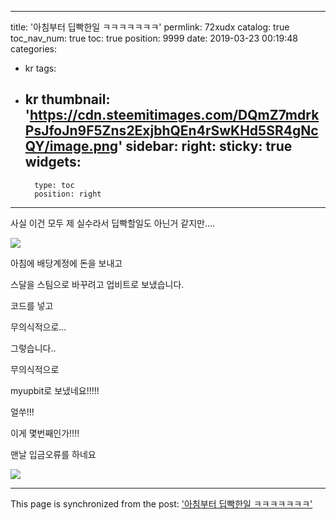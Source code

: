 
---
title: '아침부터 딥빡한일 ㅋㅋㅋㅋㅋㅋㅋ'
permlink: 72xudx
catalog: true
toc_nav_num: true
toc: true
position: 9999
date: 2019-03-23 00:19:48
categories:
- kr
tags:
- kr
thumbnail: 'https://cdn.steemitimages.com/DQmZ7mdrkPsJfoJn9F5Zns2ExjbhQEn4rSwKHd5SR4gNcQY/image.png'
sidebar:
    right:
        sticky: true
widgets:
    -
        type: toc
        position: right
---


사실 이건 모두 제 실수라서 딥빡할일도 아닌거 같지만....

![](https://cdn.steemitimages.com/DQmZ7mdrkPsJfoJn9F5Zns2ExjbhQEn4rSwKHd5SR4gNcQY/image.png)

아침에 배당계정에 돈을 보내고

스달을 스팀으로 바꾸려고 업비트로 보냈습니다.

코드를 넣고 

무의식적으로...

그렇습니다..

무의식적으로 

myupbit로 보냈네요!!!!! 

얼쑤!!!

이게 몇번째인가!!!!

맨날 입금오류를 하네요


![](https://cdn.steemitimages.com/DQmQderKudAAqRsQAihGQifqbZLsoAtDM6HKPSCUW1wopP1/image.png)

- - -

This page is synchronized from the post: ['아침부터 딥빡한일 ㅋㅋㅋㅋㅋㅋㅋ'](https://steemit.com/@virus707/72xudx)

